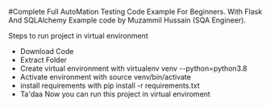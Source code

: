 #Complete Full AutoMation Testing Code Example For Beginners. With Flask And SQLAlchemy
Example code by Muzammil Hussain (SQA Engineer).

Steps to run project in virtual environment

* Download Code
* Extract Folder
* Create virtual environment with virtualenv venv --python=python3.8
* Activate environment with source venv/bin/activate
* install requirements with pip install -r requirements.txt
* Ta'daa Now you can run this project in virtual enviroment 